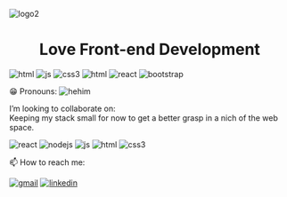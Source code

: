
![logo2](https://user-images.githubusercontent.com/80214475/216584956-2a589da4-abc7-4e28-afe4-cf1d50f7179a.png)

  <h1 style="text-align:center;">Love Front-end Development</h1>

![html](https://user-images.githubusercontent.com/80214475/216585939-5a1a1560-775a-40ab-8c27-97ff5bf66191.svg)
![js](https://user-images.githubusercontent.com/80214475/216586046-754facd3-0069-410b-b11c-b56acba3d177.svg)
![css3](https://user-images.githubusercontent.com/80214475/216586706-7e27ea3e-65ab-4443-afab-c0d143db20d5.svg)
![html](https://user-images.githubusercontent.com/80214475/216586750-1018653b-ceb7-438f-9b25-b19532765544.svg)
![react](https://user-images.githubusercontent.com/80214475/216586936-789524e4-686e-4a1d-b690-bfb148d5c86f.svg)
![bootstrap](https://user-images.githubusercontent.com/80214475/216586983-87697b64-e91d-4300-ad7d-9a59e68bdad8.svg)

😁 Pronouns:
![hehim](https://user-images.githubusercontent.com/80214475/216589609-2b88a459-48b1-4760-8859-3d26975ddebc.svg)

I’m looking to collaborate on:<br> Keeping my stack small for now to get a better grasp in a nich of the web space.<br>

![react](https://user-images.githubusercontent.com/80214475/216590191-dd25925d-1fc6-453e-9531-cfac40baa919.svg)
![nodejs](https://user-images.githubusercontent.com/80214475/216590248-c5dca694-4543-4f61-9d33-bce044e86cf5.svg)
![js](https://user-images.githubusercontent.com/80214475/216590323-b5c532ec-911b-4e7d-bdd4-91d412c896c4.svg)
![html](https://user-images.githubusercontent.com/80214475/216590348-04637234-76bb-44fa-804e-b46b4cc9f885.svg)
![css3](https://user-images.githubusercontent.com/80214475/216590363-f21f7847-b701-419d-a69b-e45f7953909d.svg)


 📫 How to reach me:<br>
 
 <a href="mailto:cordiscobrian@gmail.com">![gmail](https://user-images.githubusercontent.com/80214475/216587521-c953e3c6-ada2-4df7-b4a5-31068e78a836.svg)</a>
  <a href="https://www.linkedin.com/in/brian-cordisco-500250205/">![linkedin](https://user-images.githubusercontent.com/80214475/216588173-dbf414eb-5fe0-4dd5-9ab5-a8dca1c02484.svg)</a>



<!--
**desiredstate2021/desiredstate2021** is a ✨ _special_ ✨ repository because its `README.md` (this file) appears on your GitHub profile.

Here are some ideas to get you started:

- 🔭 I’m currently working on ...
- 🌱 I’m currently learning ...
- 👯 I’m looking to collaborate on ...
- 🤔 I’m looking for help with ...
- 💬 Ask me about ...
- 📫 How to reach me: 
- 😄 Pronouns: ...
- ⚡ Fun fact: ...
-->
